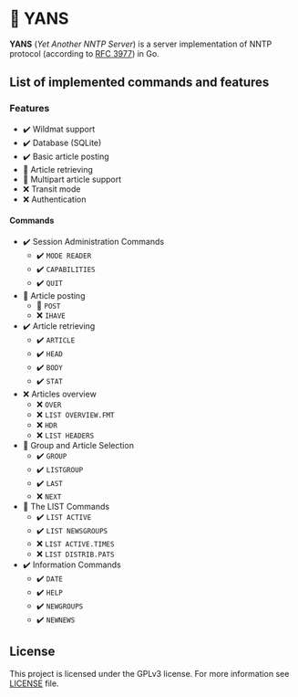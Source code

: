 # :newspaper: YANS

**YANS** (*Yet Another NNTP Server*) is a server implementation of NNTP protocol (according to [RFC 3977](https://datatracker.ietf.org/doc/html/rfc3977)) in Go.

## List of implemented commands and features

### Features

- :heavy_check_mark: Wildmat support
- :heavy_check_mark: Database (SQLite)
- :heavy_check_mark: Basic article posting
- :construction: Article retrieving
- :construction: Multipart article support
- :x: Transit mode
- :x: Authentication

#### Commands

- :heavy_check_mark: Session Administration Commands
  - :heavy_check_mark: `MODE READER`
  - :heavy_check_mark: `CAPABILITIES`
  - :heavy_check_mark: `QUIT`
- :construction: Article posting
  - :construction: `POST`
  - :x: `IHAVE`
- :heavy_check_mark: Article retrieving
  - :heavy_check_mark: `ARTICLE`
  - :heavy_check_mark: `HEAD`
  - :heavy_check_mark: `BODY`
  - :heavy_check_mark: `STAT`
- :x: Articles overview
  - :x: `OVER`
  - :x: `LIST OVERVIEW.FMT`
  - :x: `HDR`
  - :x: `LIST HEADERS`
- :construction: Group and Article Selection
  - :heavy_check_mark: `GROUP`
  - :heavy_check_mark: `LISTGROUP`
  - :heavy_check_mark: `LAST`
  - :x: `NEXT`
- :construction: The LIST Commands
  - :heavy_check_mark: `LIST ACTIVE`
  - :heavy_check_mark: `LIST NEWSGROUPS`
  - :x: `LIST ACTIVE.TIMES`
  - :x: `LIST DISTRIB.PATS`
- :heavy_check_mark: Information Commands
  - :heavy_check_mark: `DATE`
  - :heavy_check_mark: `HELP`
  - :heavy_check_mark: `NEWGROUPS`
  - :heavy_check_mark: `NEWNEWS`

## License

This project is licensed under the GPLv3 license. For more information see [LICENSE](LICENSE) file.
